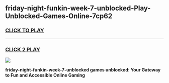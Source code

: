 
## friday-night-funkin-week-7-unblocked-Play-Unblocked-Games-Online-7cp62
<h3>
<a href="https://premium76.site?title=friday-night-funkin-week-7-unblocked&ref=25A">CLICK TO PLAY</a></h3>
<hr>

<h3>
<a href="https://premium76.site?title=friday-night-funkin-week-7-unblocked&ref=25A">CLICK 2 PLAY</a>
  
</h3>

<a href="https://premium76.site?title=friday-night-funkin-week-7-unblocked&ref=25A"><img src="https://clearcache.store/games.png"></a>


**friday-night-funkin-week-7-unblocked games unblocked: Your Gateway to Fun and Accessible Online Gaming**
